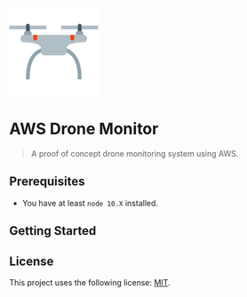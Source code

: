 <p align="left">
   <img src=".github/logo.svg" width="160"/>
</p>

# AWS Drone Monitor

> A proof of concept drone monitoring system using AWS.

## Prerequisites

* You have at least `node 10.X` installed.

## Getting Started

## License

This project uses the following license: [MIT](https://github.com/Davidsksilva/drone-network-dashboard/blob/master/LICENSE.md).
